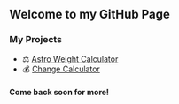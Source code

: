 ## Welcome to my GitHub Page

### My Projects

- ⚖️ [Astro Weight Calculator](https://thedevcodingken.github.io/my-astro-weight-calculator/)
- 💰 [Change Calculator](https://thedevcodingken.github.io/my-change-calculator/)

#### Come back soon for more!

